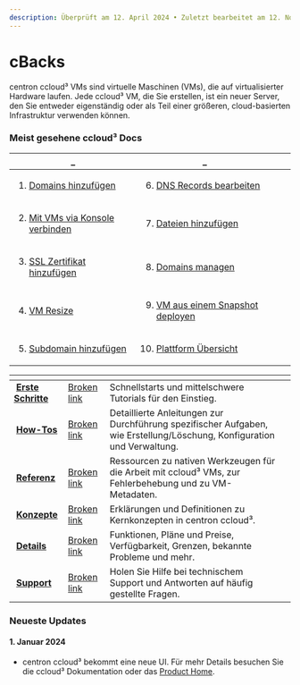 ```yaml
---
description: Überprüft am 12. April 2024 • Zuletzt bearbeitet am 12. November 2024
---
```


# cBacks

centron ccloud³ VMs sind virtuelle Maschinen (VMs), die auf virtualisierter Hardware laufen. Jede ccloud³ VM, die Sie erstellen, ist ein neuer Server, den Sie entweder eigenständig oder als Teil einer größeren, cloud-basierten Infrastruktur verwenden können.



### Meist gesehene ccloud³ Docs

<table data-header-hidden><thead><tr><th>_</th><th>_</th><th data-hidden></th><th data-hidden></th></tr></thead><tbody><tr><td><ol><li><a href="https://app.gitbook.com/s/KMhKpeJSKbMbZqZ2Yud1/how-tos/domain-hinzufugen">Domains hinzufügen</a></li></ol></td><td><ol start="6"><li><a href="https://app.gitbook.com/s/KMhKpeJSKbMbZqZ2Yud1/how-tos/dns-records-verwalten">DNS Records bearbeiten</a></li></ol></td><td></td><td></td></tr><tr><td><ol start="2"><li><a href="broken-reference">Mit VMs via Konsole verbinden</a></li></ol></td><td><ol start="7"><li><a href="https://app.gitbook.com/s/EGG2Onf254QEQYRC0RfO/how-tos/dateien-hinzufugen-und-entfernen">Dateien hinzufügen </a></li></ol></td><td></td><td></td></tr><tr><td><ol start="3"><li><a href="https://app.gitbook.com/s/PyzNumjKYXiUD7cv784O/how-tos">SSL Zertifikat hinzufügen</a></li></ol></td><td><ol start="8"><li><a href="https://app.gitbook.com/s/KMhKpeJSKbMbZqZ2Yud1/how-tos">Domains managen</a></li></ol></td><td></td><td></td></tr><tr><td><ol start="4"><li><a href="broken-reference">VM Resize</a></li></ol></td><td><ol start="9"><li><a href="https://app.gitbook.com/s/o082PPUUPCRPO3E32ant/how-tos/vm-snapshot">VM aus einem Snapshot deployen</a></li></ol></td><td></td><td></td></tr><tr><td><ol start="5"><li><a href="https://app.gitbook.com/o/qZfyhEIOoMD2Tm025WII/s/KMhKpeJSKbMbZqZ2Yud1/">Subdomain hinzufügen</a></li></ol></td><td><ol start="10"><li><a href="https://app.gitbook.com/o/qZfyhEIOoMD2Tm025WII/s/ufElPMaUSQ8ykq2V49a8/"> Plattform Übersicht</a></li></ol></td><td></td><td></td></tr></tbody></table>



<table data-view="cards"><thead><tr><th></th><th data-hidden data-card-target data-type="content-ref"></th><th data-hidden></th><th data-hidden></th></tr></thead><tbody><tr><td><img src="https://docs.digitalocean.com/images/icons/droplets.svg" alt=""> <a href="broken-reference"><strong>Erste Schritte</strong></a></td><td><a href="broken-reference">Broken link</a></td><td>Schnellstarts und mittelschwere Tutorials für den Einstieg.</td><td></td></tr><tr><td><img src="https://docs.digitalocean.com/images/icons/droplets.svg" alt=""> <a href="broken-reference"><strong>How-Tos</strong></a></td><td><a href="broken-reference">Broken link</a></td><td>Detaillierte Anleitungen zur Durchführung spezifischer Aufgaben, wie Erstellung/Löschung, Konfiguration und Verwaltung.</td><td></td></tr><tr><td><img src="https://docs.digitalocean.com/images/icons/droplets.svg" alt=""> <a href="broken-reference"><strong>Referenz</strong></a></td><td><a href="broken-reference">Broken link</a></td><td>Ressourcen zu nativen Werkzeugen für die Arbeit mit ccloud³ VMs, zur Fehlerbehebung und zu VM-Metadaten.</td><td></td></tr><tr><td><img src="https://docs.digitalocean.com/images/icons/droplets.svg" alt=""> <a href="broken-reference"><strong>Konzepte</strong></a></td><td><a href="broken-reference">Broken link</a></td><td>Erklärungen und Definitionen zu Kernkonzepten in centron ccloud³.</td><td></td></tr><tr><td><img src="https://docs.digitalocean.com/images/icons/droplets.svg" alt=""> <a href="broken-reference"><strong>Details</strong></a></td><td><a href="broken-reference">Broken link</a></td><td>Funktionen, Pläne und Preise, Verfügbarkeit, Grenzen, bekannte Probleme und mehr.</td><td></td></tr><tr><td><img src="https://docs.digitalocean.com/images/icons/droplets.svg" alt=""> <a href="broken-reference"><strong>Support</strong></a></td><td><a href="broken-reference">Broken link</a></td><td>Holen Sie Hilfe bei technischem Support und Antworten auf häufig gestellte Fragen.</td><td></td></tr></tbody></table>

### Neueste Updates <a href="#latest-updates" id="latest-updates"></a>

#### 1. Januar 2024

* centron ccloud³ bekommt eine neue UI. Für mehr Details besuchen Sie die ccloud³ Dokumentation oder das [Product Home](https://app.gitbook.com/o/qZfyhEIOoMD2Tm025WII/s/ymdhIwB1oE5pwJlsY87A/).
